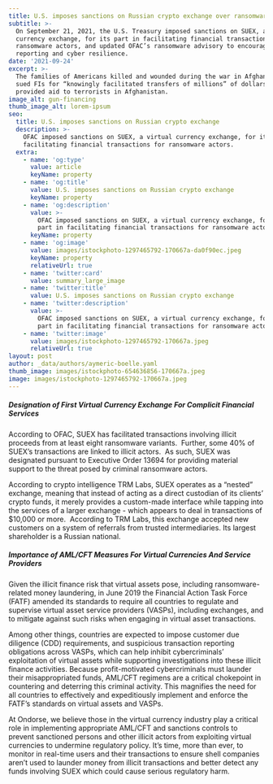 ```yaml
---
title: U.S. imposes sanctions on Russian crypto exchange over ransomware transactions
subtitle: >-
  On September 21, 2021, the U.S. Treasury imposed sanctions on SUEX, a virtual
  currency exchange, for its part in facilitating financial transactions for
  ransomware actors, and updated OFAC’s ransomware advisory to encourage
  reporting and cyber resilience.
date: '2021-09-24'
excerpt: >-
  The families of Americans killed and wounded during the war in Afghanistan
  sued FIs for “knowingly facilitated transfers of millions” of dollars that
  provided aid to terrorists in Afghanistan.
image_alt: gun-financing
thumb_image_alt: lorem-ipsum
seo:
  title: U.S. imposes sanctions on Russian crypto exchange
  description: >-
    OFAC imposed sanctions on SUEX, a virtual currency exchange, for its part in
    facilitating financial transactions for ransomware actors.
  extra:
    - name: 'og:type'
      value: article
      keyName: property
    - name: 'og:title'
      value: U.S. imposes sanctions on Russian crypto exchange
      keyName: property
    - name: 'og:description'
      value: >-
        OFAC imposed sanctions on SUEX, a virtual currency exchange, for its
        part in facilitating financial transactions for ransomware actors.
      keyName: property
    - name: 'og:image'
      value: images/istockphoto-1297465792-170667a-da0f90ec.jpeg
      keyName: property
      relativeUrl: true
    - name: 'twitter:card'
      value: summary_large_image
    - name: 'twitter:title'
      value: U.S. imposes sanctions on Russian crypto exchange
    - name: 'twitter:description'
      value: >-
        OFAC imposed sanctions on SUEX, a virtual currency exchange, for its
        part in facilitating financial transactions for ransomware actors.
    - name: 'twitter:image'
      value: images/istockphoto-1297465792-170667a.jpeg
      relativeUrl: true
layout: post
author: _data/authors/aymeric-boelle.yaml
thumb_image: images/istockphoto-654636856-170667a.jpeg
image: images/istockphoto-1297465792-170667a.jpeg
---
```

##### Designation of First Virtual Currency Exchange For Complicit Financial Services

According to OFAC, SUEX has facilitated transactions involving illicit proceeds from at least eight ransomware variants.  Further, some 40% of SUEX’s transactions are linked to illicit actors.  As such, SUEX was designated pursuant to Executive Order 13694 for providing material support to the threat posed by criminal ransomware actors.

According to crypto intelligence TRM Labs, SUEX operates as a “nested” exchange, meaning that instead of acting as a direct custodian of its clients’ crypto funds, it merely provides a custom-made interface while tapping into the services of a larger exchange - which appears to deal in transactions of $10,000 or more.  According to TRM Labs, this exchange accepted new customers on a system of referrals from trusted intermediaries. Its largest shareholder is a Russian national. 

##### Importance of AML/CFT Measures For Virtual Currencies And Service Providers

Given the illicit finance risk that virtual assets pose, including ransomware-related money laundering, in June 2019 the Financial Action Task Force (FATF) amended its standards to require all countries to regulate and supervise virtual asset service providers (VASPs), including exchanges, and to mitigate against such risks when engaging in virtual asset transactions. 

Among other things, countries are expected to impose customer due diligence (CDD) requirements, and suspicious transaction reporting obligations across VASPs, which can help inhibit cybercriminals’ exploitation of virtual assets while supporting investigations into these illicit finance activities. Because profit-motivated cybercriminals must launder their misappropriated funds, AML/CFT regimens are a critical chokepoint in countering and deterring this criminal activity. This magnifies the need for all countries to effectively and expeditiously implement and enforce the FATF’s standards on virtual assets and VASPs. 

At Ondorse, we believe those in the virtual currency industry play a critical role in implementing appropriate AML/CFT and sanctions controls to prevent sanctioned persons and other illicit actors from exploiting virtual currencies to undermine regulatory policy. It’s time, more than ever, to monitor in real-time users and their transactions to ensure shell companies aren’t used to launder money from illicit transactions and better detect any funds involving SUEX which could cause serious regulatory harm. 
